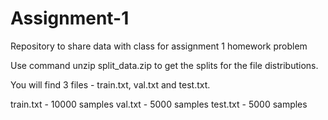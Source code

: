 # Assignment-1
Repository to share data with class for assignment 1 homework problem

Use command unzip split_data.zip to get the splits for the file distributions. 

You will find 3 files - train.txt, val.txt and test.txt.

train.txt - 10000 samples
val.txt - 5000 samples
test.txt - 5000 samples

